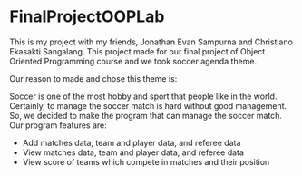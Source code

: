 # FinalProjectOOPLab

This is my project with my friends, Jonathan Evan Sampurna and Christiano Ekasakti Sangalang.
This project made for our final project of Object Oriented Programming course and we took soccer agenda theme.

Our reason to made and chose this theme is:

Soccer is one of the most hobby and sport that people like in the world. Certainly, to manage the soccer match is hard without good management. So, we decided to make the program that can manage the soccer match. Our program features are:
- Add matches data, team and player data, and referee data
- View matches data, team and player data, and referee data
- View score of teams which compete in matches and their position
